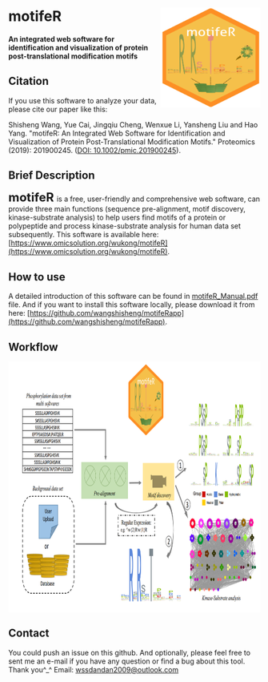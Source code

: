 # motifeR<img src="motifeRlogo.png" align="right" height="200" width="200"/>
#### An integrated web software for identification and visualization of protein post-translational modification motifs

## Citation
If you use this software to analyze your data, please cite our paper like this:

Shisheng Wang, Yue Cai, Jingqiu Cheng, Wenxue Li, Yansheng Liu and Hao Yang. "motifeR: An Integrated Web Software for Identification and Visualization of Protein Post‐Translational Modification Motifs." Proteomics (2019): 201900245. ([DOI: 10.1002/pmic.201900245](https://doi.org/10.1002/pmic.201900245)).

## Brief Description
**<font size='5'> motifeR </font>** is a free, user-friendly and comprehensive web software, can provide three main functions (sequence pre-alignment, motif discovery, kinase-substrate analysis) to help users find motifs of a protein or polypeptide and process kinase-substrate analysis for human data set subsequently. This software is available here: [https://www.omicsolution.org/wukong/motifeR](https://www.omicsolution.org/wukong/motifeR).

## How to use
A detailed introduction of this software can be found in [motifeR_Manual.pdf](https://github.com/wangshisheng/motifeR/blob/master/motifeR_Manual.pdf) file. And if you want to install this software locally, please download it from here: [https://github.com/wangshisheng/motifeRapp](https://github.com/wangshisheng/motifeRapp).

## Workflow
<img src="Figure1.png" align="center" height="500" width="900"/>


## Contact
You could push an issue on this github. And optionally, please feel free to sent me an e-mail if you have any question or find a bug about this tool. Thank you^_^
Email: wssdandan2009@outlook.com
